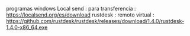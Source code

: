 programas windows
Local send : para transferencia :   https://localsend.org/es/download
rustdesk : remoto virtual : https://github.com/rustdesk/rustdesk/releases/download/1.4.0/rustdesk-1.4.0-x86_64.exe

